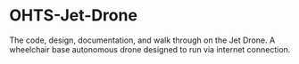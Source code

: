 # OHTS-Jet-Drone
The code, design, documentation, and walk through on the Jet Drone. A wheelchair base autonomous drone designed to run via internet connection.

